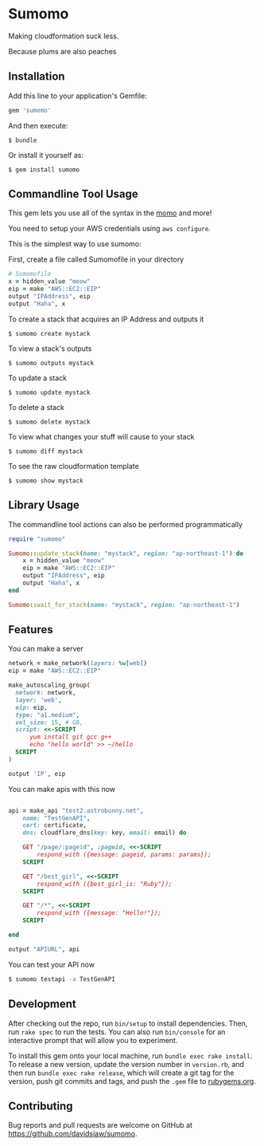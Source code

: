 # Sumomo

Making cloudformation suck less.

Because plums are also peaches

## Installation

Add this line to your application's Gemfile:

```ruby
gem 'sumomo'
```

And then execute:

    $ bundle

Or install it yourself as:

    $ gem install sumomo

## Commandline Tool Usage

This gem lets you use all of the syntax in the [momo](https://github.com/davidsiaw/momo) and more!

You need to setup your AWS credentials using `aws configure`.

This is the simplest way to use sumomo:

First, create a file called Sumomofile in your directory

```ruby
# Sumomofile
x = hidden_value "meow"
eip = make "AWS::EC2::EIP"
output "IPAddress", eip
output "Haha", x
```

To create a stack that acquires an IP Address and outputs it

    $ sumomo create mystack

To view a stack's outputs

    $ sumomo outputs mystack

To update a stack

    $ sumomo update mystack

To delete a stack

    $ sumomo delete mystack

To view what changes your stuff will cause to your stack

    $ sumomo diff mystack

To see the raw cloudformation template

    $ sumomo show mystack


## Library Usage

The commandline tool actions can also be performed programmatically

```ruby
require "sumomo"

Sumomo::update_stack(name: "mystack", region: "ap-northeast-1") do
	x = hidden_value "meow"
	eip = make "AWS::EC2::EIP"
	output "IPAddress", eip
	output "Haha", x
end

Sumomo::wait_for_stack(name: "mystack", region: "ap-northeast-1")
```

## Features
You can make a server

```ruby
network = make_network(layers: %w[web])
eip = make "AWS::EC2::EIP"

make_autoscaling_group(
  network: network,
  layer: 'web',
  eip: eip,
  type: "a1.medium",
  vol_size: 15, # GB,
  script: <<-SCRIPT
      yum install git gcc g++
      echo "hello world" >> ~/hello
  SCRIPT
)

output 'IP', eip

```

You can make apis with this now

```ruby

api = make_api "test2.astrobunny.net",
    name: "TestGenAPI",
    cert: certificate,
    dns: cloudflare_dns(key: key, email: email) do

    GET "/page/:pageid", :pageid, <<-SCRIPT
        respond_with ({message: pageid, params: params});
    SCRIPT

    GET "/best_girl", <<-SCRIPT
        respond_with ({best_girl_is: "Ruby"});
    SCRIPT

    GET "/*", <<-SCRIPT
        respond_with ({message: "Hello!"});
    SCRIPT

end

output "APIURL", api
```

You can test your API now

```bash
$ sumomo testapi -a TestGenAPI
```

## Development

After checking out the repo, run `bin/setup` to install dependencies. Then, run `rake spec` to run the tests. You can also run `bin/console` for an interactive prompt that will allow you to experiment.

To install this gem onto your local machine, run `bundle exec rake install`. To release a new version, update the version number in `version.rb`, and then run `bundle exec rake release`, which will create a git tag for the version, push git commits and tags, and push the `.gem` file to [rubygems.org](https://rubygems.org).

## Contributing

Bug reports and pull requests are welcome on GitHub at https://github.com/davidsiaw/sumomo.

